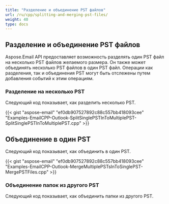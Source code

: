 ```yaml
---
title: "Разделение и объединение PST файлов"
url: /ru/cpp/splitting-and-merging-pst-files/
weight: 40
type: docs
---
```


## **Разделение и объединение PST файлов**

Aspose.Email API предоставляет возможность разделять один PST файл на несколько PST файлов желаемого размера. Он также может объединять несколько PST файлов в один PST файл. Операции как разделения, так и объединения PST могут быть отслежены путем добавления событий к этим операциям.

### **Разделение на несколько PST**

Следующий код показывает, как разделить несколько PST.

{{< gist "aspose-email" "ef0db907527892c88c557bb418093cee" "Examples-EmailCPP-Outlook-SplitSinglePSTInToMultiplePST-SplitSinglePSTInToMultiplePST.cpp" >}}

## **Объединение в один PST**

Следующий код показывает, как объединить в один PST.

{{< gist "aspose-email" "ef0db907527892c88c557bb418093cee" "Examples-EmailCPP-Outlook-MergeMultiplePSTsInToSinglePST-MergePSTFiles.cpp" >}}

### **Объединение папок из другого PST**

Следующий код показывает, как объединить папки из другого PST.


